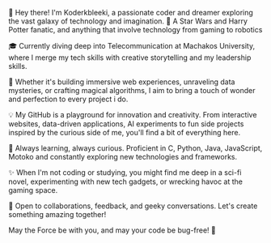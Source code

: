 👋 Hey there! I'm Koderkbleeki, a passionate coder and dreamer exploring the vast galaxy of technology and imagination. 🚀 A Star Wars and Harry Potter fanatic, and anything that involve technology from gaming to robotics

🎓 Currently diving deep into Telecommunication at Machakos University, where I merge my tech skills with creative storytelling and my leadership skills.

🏫 Whether it's building immersive web experiences, unraveling data mysteries, or crafting magical algorithms, I aim to bring a touch of wonder and perfection to every project i do.

💡 My GitHub is a playground for innovation and creativity. From interactive websites, data-driven applications, AI experiments to fun side projects inspired by the curious side of me, you'll find a bit of everything here.

🌱 Always learning, always curious. Proficient in C, Python, Java, JavaScript, Motoko and constantly exploring new technologies and frameworks.

✨ When I'm not coding or studying, you might find me deep in a sci-fi novel, experimenting with new tech gadgets, or wrecking havoc at the gaming space.

🤝 Open to collaborations, feedback, and geeky conversations. Let's create something amazing together!

May the Force be with you, and may your code be bug-free! 🌟
